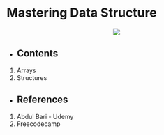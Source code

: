 # Mastering Data Structure
<p align="center">
  <img src="https://user-images.githubusercontent.com/71490502/221351883-11f5fb28-8666-4f84-a017-8dd151ddd5b2.png">
</p>

- ## Contents

1.    Arrays
2.   Structures

- ## References
1.    Abdul Bari - Udemy
2.    Freecodecamp
